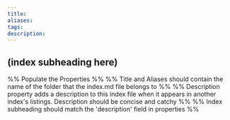 ```yaml
---
title:
aliases:
tags:
description:
---
```

## (index subheading here)

%% Populate the Properties %%
%% Title and Aliases should contain the name of the folder that the index.md file belongs to %%
%% Description property adds a description to this index file when it appears in another index's listings. Description should be concise and catchy %%
%% Index subheading should match the 'description' field in properties %%